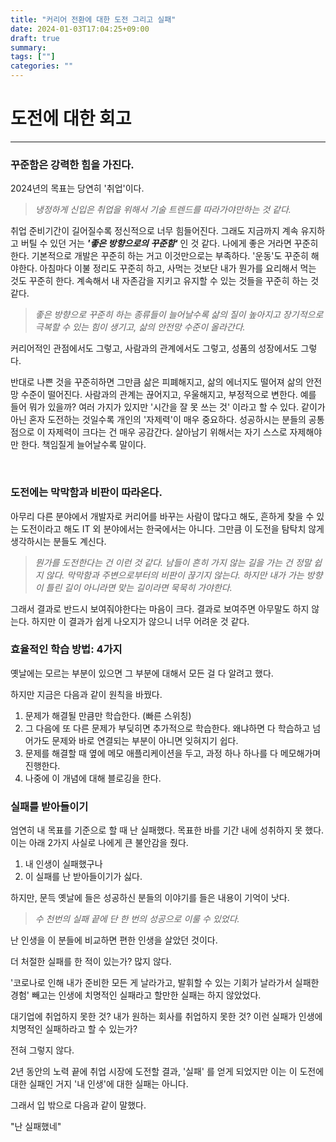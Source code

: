 ```yaml
---
title: "커리어 전환에 대한 도전 그리고 실패"
date: 2024-01-03T17:04:25+09:00
draft: true
summary: 
tags: [""]
categories: ""
---
```




# 도전에 대한 회고  
---

### 꾸준함은 강력한 힘을 가진다.

2024년의 목표는 당연히 '취업'이다. 

> _냉정하게 신입은 취업을 위해서 기술 트렌드를 따라가야만하는 것 같다._

취업 준비기간이 길어질수록 정신적으로 너무 힘들어진다. 그래도 지금까지 계속 유지하고 버틸 수 있던 거는 **_'좋은 방향으로의 꾸준함'_** 인 것 같다. 나에게 좋은 거라면 꾸준히 한다. 기본적으로 개발은 꾸준히 하는 거고 이것만으로는 부족하다. '운동'도 꾸준히 해야한다. 아침마다 이불 정리도 꾸준히 하고, 사먹는 것보단 내가 뭔가를 요리해서 먹는 것도 꾸준히 한다. 계속해서 내 자존감을 지키고 유지할 수 있는 것들을 꾸준히 하는 것 같다. 

> _좋은 방향으로 꾸준히 하는 종류들이 늘어날수록 삶의 질이 높아지고 장기적으로 극복할 수 있는 힘이 생기고, 삶의 안전망 수준이 올라간다._

커리어적인 관점에서도 그렇고, 사람과의 관계에서도 그렇고, 성품의 성장에서도 그렇다. 

반대로 나쁜 것을 꾸준히하면 그만큼 삶은 피폐해지고, 삶의 에너지도 떨어져 삶의 안전망 수준이 떨어진다. 사람과의 관계는 끊어지고, 우울해지고, 부정적으로 변한다. 예를 들어 뭐가 있을까? 여러 가지가 있지만 '시간을 잘 못 쓰는 것' 이라고 할 수 있다. 같이가 아닌 혼자 도전하는 것일수록 개인의 '자제력'이 매우 중요하다.  성공하시는 분들의 공통점으로 이 자제력이 크다는 건 매우 공감간다. 살아남기 위해서는 자기 스스로 자제해야만 한다. 책임질게 늘어날수록 말이다.  

&nbsp;


### 도전에는 막막함과 비판이 따라온다.

아무리 다른 분야에서 개발자로 커리어를 바꾸는 사람이 많다고 해도, 흔하게 찾을 수 있는 도전이라고 해도 IT 외 분야에서는 한국에서는 아니다. 그만큼 이 도전을 탐탁치 않게 생각하시는 분들도 계신다. 

> _뭔가를 도전한다는 건 이런 것 같다. 남들이 흔히 가지 않는 길을 가는 건 정말 쉽지 않다. 막막함과 주변으로부터의 비판이 끊기지 않는다. 하지만 내가 가는 방향이 틀린 길이 아니라면 맞는 길이라면 묵묵히 가야한다._


그래서 결과로 반드시 보여줘야한다는 마음이 크다. 결과로 보여주면 아무말도 하지 않는다. 하지만 이 결과가 쉽게 나오지가 않으니 너무 어려운 것 같다.  


### 효율적인 학습 방법: 4가지

옛날에는 모르는 부분이 있으면 그 부분에 대해서 모든 걸 다 알려고 했다. 

하지만 지금은 다음과 같이 원칙을 바꿨다.

1. 문제가 해결될 만큼만 학습한다. (빠른 스위칭)
2. 그 다음에 또 다른 문제가 부딪히면 추가적으로 학습한다. 왜냐하면 다 학습하고 넘어가도 문제와 바로 연결되는 부분이 아니면 잊혀지기 쉽다.  
3. 문제를 해결할 때 옆에 메모 애플리케이션을 두고, 과정 하나 하나를 다 메모해가며 진행한다.  
4. 나중에 이 개념에 대해 블로깅을 한다. 


### 실패를 받아들이기  

엄연히 내 목표를 기준으로 할 때 난 실패했다. 목표한 바를 기간 내에 성취하지 못 했다. 이는 아래 2가지 사실로 나에게 큰 불안감을 줬다.

1. 내 인생이 실패했구나  
2. 이 실패를 난 받아들이기가 싫다. 

하지만, 문득 옛날에 들은 성공하신 분들의 이야기를 들은 내용이 기억이 낫다. 

> _수 천번의 실패 끝에 단 한 번의 성공으로 이룰 수 있었다._

난 인생을 이 분들에 비교하면 편한 인생을 살았던 것이다. 

더 처절한 실패를 한 적이 있는가? 많지 않다. 

'코로나로 인해 내가 준비한 모든 게 날라가고, 발휘할 수 있는 기회가 날라가서 실패한 경험' 빼고는 인생에 치명적인 실패라고 할만한 실패는 하지 않았었다.  

대기업에 취업하지 못한 것? 내가 원하는 회사를 취업하지 못한 것? 이런 실패가 인생에 치명적인 실패하라고 할 수 있는가? 

전혀 그렇지 않다.   

2년 동안의 노력 끝에 취업 시장에 도전할 결과, '실패' 를 얻게 되었지만 이는 이 도전에 대한 실패인 거지 '내 인생'에 대한 실패는 아니다.  

그래서 입 밖으로 다음과 같이 말했다. 

"난 실패했네"



&nbsp;